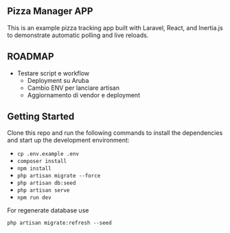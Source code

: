## Pizza Manager APP

This is an example pizza tracking app built with Laravel, React, and Inertia.js to demonstrate automatic polling and live reloads.

## ROADMAP
- Testare script e workflow
    - Deployment su Aruba
    - Cambio ENV per lanciare artisan
    - Aggiornamento di vendor e deployment

## Getting Started

Clone this repo and run the following commands to install the dependencies and start up the development environment:

- `cp .env.example .env`
- `composer install`
- `npm install`
- `php artisan migrate --force`
- `php artisan db:seed`
- `php artisan serve`
- `npm run dev`

For regenerate database use

`php artisan migrate:refresh --seed`